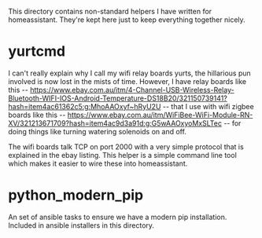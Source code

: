 This directory contains non-standard helpers I have written for homeassistant.
They're kept here just to keep everything together nicely.

yurtcmd
=======

I can't really explain why I call my wifi relay boards yurts, the hillarious pun involved is now lost in the mists of time. However, I have relay boards like this -- https://www.ebay.com.au/itm/4-Channel-USB-Wireless-Relay-Bluetooth-WIFI-IOS-Android-Temperature-DS18B20/321150739141?hash=item4ac61362c5:g:MhoAAOxyf~hRyU2U -- that I use with wifi zigbee boards like this -- https://www.ebay.com.au/itm/WiFiBee-WiFi-Module-RN-XV/321213671709?hash=item4ac9d3a91d:g:G5wAAOxyoMxSLTec -- for doing things like turning watering solenoids on and off.

The wifi boards talk TCP on port 2000 with a very simple protocol that is explained in the ebay listing. This helper is a simple command line tool which makes it easier to wire these into homeassistant.


python_modern_pip
=================

An set of ansible tasks to ensure we have a modern pip installation. Included
in ansible installers in this directory.